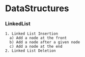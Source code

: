 # DataStructures
  
### LinkedList
    1. Linked List Insertion
      a) Add a node at the front
      b) Add a node after a given node
      c) Add a node at the end
    2. Linked List Deletion
    
